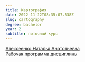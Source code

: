```yaml
---
title: Картография
date: 2022-11-22T08:35:07.538Z
slug: cartography
degree: bachelor
year: 2
subtitle: поточный курс
---
```


[Алексеенко Наталья Анатольевна](./people/alekseenkona) \
[Рабочая программа дисциплины](https://disk.yandex.ru/i/vvlbYei6gYxmSg)
